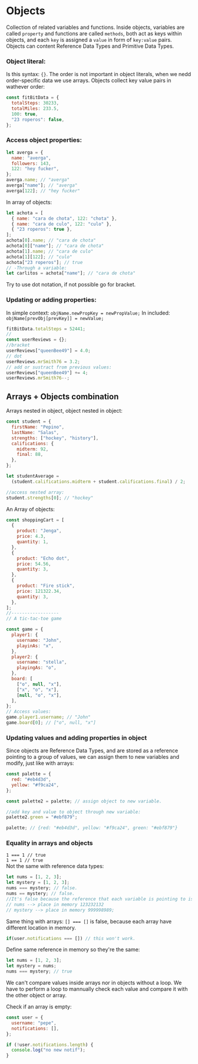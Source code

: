 # Objects

Collection of related variables and functions. Inside objects, variables are called `property` and functions are called `methods`, both act as keys within objects, and each `key` is assigned a `value` in form of `key:value` pairs. Objects can content Reference Data Types and Primitive Data Types.

### Object literal:

Is this syntax: `{}`. The order is not important in object literals, when we nedd order-specific data we use arrays. Objects collect key value pairs in wathever order:

```javascript
const fitBitData = {
  totalSteps: 30233,
  totalMiles: 233.5,
  100: true,
  "23 roperos": false,
};
```

### Access object properties:

```javascript
let averga = {
  name: "averga",
  followers: 143,
  122: "hey fucker",
};
averga.name; // "averga"
averga["name"]; // "averga"
averga[122]; // "hey fucker"
```

In array of objects:

```javascript
let achota = [
  { name: "cara de chota", 122: "chota" },
  { name: "cara de culo", 122: "culo" },
  { "23 roperos": true },
];
achota[0].name; // "cara de chota"
achota[0]["name"]; // "cara de chota"
achota[1].name; // "cara de culo"
achota[1][122]; // "culo"
achota["23 roperos"]; // true
// -Through a variable:
let carlitos = achota["name"]; // "cara de chota"
```

Try to use dot notation, if not possible go for bracket.

### Updating or adding properties:

In simple context:
`objName.newPropKey = newPropValue;`
In included:
`objName[prevObj[prevKey]] = newValue;`

```javascript
fitBitData.totalSteps = 52441;
//
const userReviews = {};
//bracket
userReviews["queenBee49"] = 4.0;
// dot
userReviews.mrSmith76 = 3.2;
// add or sustract from previous values:
userReviews["queenBee49"] += 4;
userReviews.mrSmith76--;
```

## Arrays + Objects combination

Arrays nested in object, object nested in object:

```javascript
const student = {
  firstName: "Pepino",
  lastName: "Salas",
  strengths: ["hockey", "history"],
  califications: {
    midterm: 92,
    final: 88,
  },
};

let studentAverage =
  (student.califications.midterm + student.califications.final) / 2;

//access nested array:
student.strengths[0]; // "hockey"
```

An Array of objects:

```javascript
const shoppingCart = [
  {
    product: "Jenga",
    price: 4.3,
    quantity: 1,
  },
  {
    product: "Echo dot",
    price: 54.56,
    quantity: 3,
  },
  {
    product: "Fire stick",
    price: 121322.34,
    quantity: 3,
  },
];
//------------------
// A tic-tac-toe game

const game = {
  player1: {
    username: "John",
    playinAs: "x",
  },
  player2: {
    username: "stella",
    playingAs: "o",
  },
  board: [
    ["o", null, "x"],
    ["x", "o", "x"],
    [null, "o", "x"],
  ],
};
// Access values:
game.player1.username; // "John"
game.board[0]; // ["o", null, "x"]
```

### Updating values and adding properties in object

Since objects are Reference Data Types, and are stored as a reference pointing to a group of values, we can assign them to new variables and modify, just like with arrays:

```javascript
const palette = {
  red: "#eb4d3d",
  yellow: "#f9ca24",
};

const palette2 = palette; // assign object to new variable.

//add key and value to object through new variable:
palette2.green = "#ebf879";

palette; // {red: "#eb4d3d", yellow: "#f9ca24", green: "#ebf879"}
```

### Equality in arrays and objects

`1 === 1 // true`  
`1 == 1 // true`  
Not the same with reference data types:

```javascript
let nums = [1, 2, 3];
let mystery = [1, 2, 3];
nums === mystery; // false.
nums == mystery; // false.
//It's false because the reference that each variable is pointing to is different:
// nums --> place in memory 123232132
// mystery --> place in memory 999998989;
```

Same thing with arrays:
`[] === []` is false, because each array have different location in memory.

```javascript
if(user.notifications === []) // this won't work.
```

Define same reference in memory so they're the same:

```javascript
let nums = [1, 2, 3];
let mystery = nums;
nums === mystery; // true
```

We can't compare values inside arrays nor in objects without a loop. We have to perform a loop to mannually check each value and compare it with the other object or array.

Check if an array is empty:

```javascript
const user = {
  username: "pepe",
  notifications: [],
};

if (!user.notifications.length) {
  console.log("no new notif");
}
```
